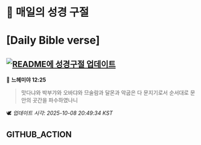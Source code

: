 # 🙏 매일의 성경 구절
# [Daily Bible verse]
## [![README에 성경구절 업데이트](https://github.com/DONGSUKA/first_test/actions/workflows/update-readme-bible.yml/badge.svg)](https://github.com/DONGSUKA/first_test/actions/workflows/update-readme-bible.yml)
<!-- START_BIBLE_VERSE -->
📖 **느헤미야 12:25**
> 맛다냐와 박부갸와 오바댜와 므술람과 달몬과 악굽은 다 문지기로서 순서대로 문안의 곳간을 파수하였나니

🕊️ _업데이트 시각: 2025-10-08 20:49:34 KST_
  <!-- END_BIBLE_VERSE -->
## GITHUB_ACTION
